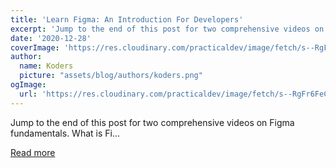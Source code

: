```yaml
---
title: 'Learn Figma: An Introduction For Developers'
excerpt: 'Jump to the end of this post for two comprehensive videos on Figma fundamentals.           What is Fi...'
date: '2020-12-28'
coverImage: 'https://res.cloudinary.com/practicaldev/image/fetch/s--RgFr6FeC--/c_imagga_scale,f_auto,fl_progressive,h_420,q_auto,w_1000/https://dev-to-uploads.s3.amazonaws.com/i/c3ehpr4pgmx8jwejje7c.jpg'
author:
  name: Koders
  picture: "assets/blog/authors/koders.png"
ogImage:
  url: 'https://res.cloudinary.com/practicaldev/image/fetch/s--RgFr6FeC--/c_imagga_scale,f_auto,fl_progressive,h_420,q_auto,w_1000/https://dev-to-uploads.s3.amazonaws.com/i/c3ehpr4pgmx8jwejje7c.jpg'
---
```


Jump to the end of this post for two comprehensive videos on Figma fundamentals.           What is Fi...

[Read more](https://dev.to/gedalyakrycer/learn-figma-an-introduction-for-developers-54e3)
